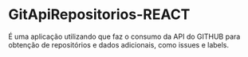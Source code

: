 # GitApiRepositorios-REACT
É uma aplicação utilizando que faz o consumo da API do GITHUB para obtenção de repositórios e dados adicionais, como issues e labels.
